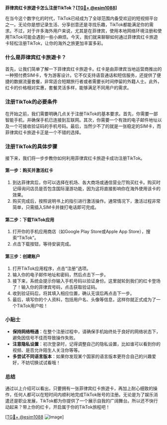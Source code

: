 **菲律宾红卡旅遊卡怎么注册TikTok？[[TG💪+ @esim1088](https://t.me/s/esim1088)]**

在当今这个数字化的时代，TikTok已经成为了全球范围内备受欢迎的短视频平台之一。无论你是想记录生活、分享创意还是寻找乐趣，TikTok都能满足你的需求。不过，对于许多海外用户来说，尤其是在菲律宾，使用本地网络环境注册和使用TikTok可能会遇到一些小麻烦。今天，我们就来聊聊如何通过菲律宾红卡旅遊卡轻松注册TikTok，让你的海外之旅更加丰富多彩。

### 什么是菲律宾红卡旅遊卡？

首先，让我们简单了解一下菲律宾红卡旅遊卡。红卡是由菲律宾当地运营商推出的一种预付费SIM卡，专为游客设计。它不仅支持语音通话和短信服务，还提供了便捷的数据流量套餐，非常适合短期旅行者或者需要长时间停留的外籍人士。此外，红卡的价格相对实惠，套餐灵活多样，能够满足不同用户的需求。

### 注册TikTok的必要条件

在开始之前，我们需要明确几点关于注册TikTok的基本要求。首先，你需要一部智能手机，并确保手机已连接到互联网。其次，你需要一个有效的电子邮件地址以及一个可接收验证码的手机号码。最后，当然少不了的就是一张稳定的SIM卡，而菲律宾红卡旅遊卡正是一个不错的选择。

### 注册TikTok的具体步骤

接下来，我们将一步步教你如何利用菲律宾红卡旅遊卡成功注册TikTok。

#### 第一步：购买并激活红卡

1. 到达菲律宾后，你可以选择在机场、各大商场或通信营业厅购买红卡。购买时记得询问店员是否包含国际漫游功能，因为这将直接影响你在海外使用该卡的效果。
2. 购买完成后，按照说明书上的指引进行激活操作。通常情况下，激活过程非常简单，只需插入SIM卡并拨打电话即可完成。

#### 第二步：下载TikTok应用

1. 打开你的手机应用商店（如Google Play Store或Apple App Store），搜索“TikTok”。
2. 点击下载按钮，等待安装完成。

#### 第三步：创建账户

1. 打开TikTok应用程序，点击“注册”选项。
2. 输入你的电子邮件地址和密码，然后点击下一步。
3. 接下来，系统会提示你输入手机号码以验证身份。这里就轮到我们的红卡登场了！输入你的菲律宾号码，点击获取验证码。
4. 收到验证码后，将其填入相应位置，确认无误后再点击下一步。
5. 最后，填写你的个人资料，包括用户名、头像等信息，这样你就正式成为了一个TikTok用户啦！

### 小贴士

- **保持网络畅通**：在整个注册过程中，请确保手机始终处于良好的网络状态下，避免因信号不佳而导致操作失败。
- **注意隐私设置**：初次登录时，记得调整自己的隐私设置，比如谁可以看到你的视频、是否允许陌生人关注你等等。
- **多尝试不同语言版本**：如果你发现某个国家的语言版本更符合自己的兴趣爱好，不妨切换试试看哦！

### 总结

通过以上介绍可以看出，只要拥有一张菲律宾红卡旅遊卡，再加上耐心细致的操作，任何人都可以在短时间内顺利地完成TikTok账号的注册。无论是为了娱乐消遣还是职业发展，TikTok都为你提供了一个展示自我的广阔舞台。所以还不快行动起来？带上你的红卡，开启属于你的TikTok旅程吧！

[[TG💪+ @esim1088](https://t.me/s/esim1088) ![Image](https://i.postimg.cc/4NQfJmqS/Snipaste-2025-05-13-00-14-12.png)]
